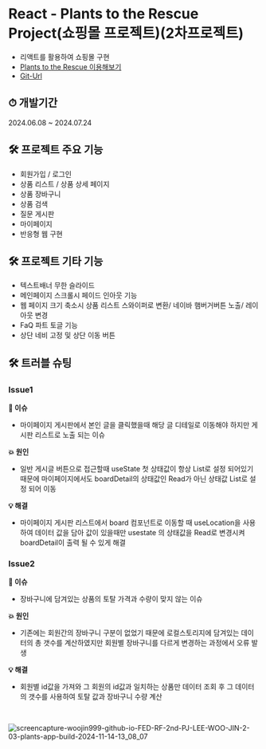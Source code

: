 # React -  Plants to the Rescue Project(쇼핑몰 프로젝트)(2차프로젝트)

- 리액트를 활용하여 쇼핑몰 구현
- [Plants to the Rescue 이용해보기](https://woojin999.github.io/FED-RF-2nd-PJ-LEE_WOO_JIN/2%EC%B0%A8%ED%94%84%EB%A1%9C%EC%A0%9D%ED%8A%B8/03.%EA%B5%AC%ED%98%84%EC%86%8C%EC%8A%A4/plants-app/build/)
- [Git-Url](https://github.com/woojin999/FED-RF-2nd-PJ-LEE_WOO_JIN/tree/main/2%EC%B0%A8%ED%94%84%EB%A1%9C%EC%A0%9D%ED%8A%B8/03.%EA%B5%AC%ED%98%84%EC%86%8C%EC%8A%A4/plants-app)



## ⏱ 개발기간 

2024.06.08 ~ 2024.07.24


## 🛠 프로젝트 주요 기능

- 회원가입 / 로그인
- 상품 리스트 / 상품 상세 페이지
- 상품 장바구니
- 상품 검색
- 질문 게시판
- 마이페이지
- 반응형 웹 구현

## 🛠 프로젝트 기타 기능

- 텍스트배너 무한 슬라이드
- 메인페이지 스크롤시 페이드 인아웃 기능
- 웹 페이지 크기 축소시 상품 리스트 스와이퍼로 변환/ 네이바 햄버거버튼 노출/ 레이아웃 변경
- FaQ 파트 토글 기능
- 상단 네비 고정 및 상단 이동 버튼

## 🛠 트러블 슈팅

###  Issue1

**🚨 이슈** 
- 마이페이지 게시판에서 본인 글을 클릭했을때 해당 글 디테일로 이동해야 하지만 게시판 리스트로 노출 되는 이슈

**💥 원인**
  - 일반 게시글 버튼으로 접근할때 useState 첫 상태값이 항상 List로 설정 되어있기 때문에 마이페이지에서도 boardDetail의 상태값인 Read가 아닌 상태값 List로 설정 되어 이동

**💡 해결**
- 마이페이지 게시판 리스트에서 board 컴포넌트로 이동할 때 useLocation을 사용하여 데이터 값을 담아 값이 있을때만 usestate 의 상태값을 Read로 변경시켜 boardDetail이 출력 될 수 있게 해결

###  Issue2

**🚨 이슈** 
- 장바구니에 담겨있는 상품의 토탈 가격과 수량이 맞지 않는 이슈

**💥 원인**
  - 기존에는 회원간의 장바구니 구분이 없었기 때문에 로컬스토리지에 담겨있는 데이터의 총 갯수를 계산하였지만 회원별 장바구니를 다르게 변경하는 과정에서 오류 발생

**💡 해결**
 - 회원별 id값을 가져와 그 회원의 id값과 일치하는 상품만 데이터 조회 후 그 데이터의 갯수를 사용하여 토탈 값과 장바구니 수량 계산

<br/>

![screencapture-woojin999-github-io-FED-RF-2nd-PJ-LEE-WOO-JIN-2-03-plants-app-build-2024-11-14-13_08_07](https://github.com/user-attachments/assets/29c4c8c5-a7ca-41b3-9469-790433831a71)

